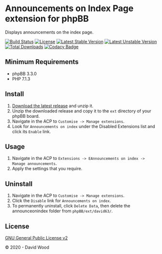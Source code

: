 # Announcements on Index Page extension for phpBB

Displays announcements on the index page.

[![Build Status](https://travis-ci.com/david63/announceonindex.svg?branch=master)](https://travis-ci.com/david63/announceonindex)
[![License](https://poser.pugx.org/david63/announceonindex/license)](https://packagist.org/packages/david63/announceonindex)
[![Latest Stable Version](https://poser.pugx.org/david63/announceonindex/v/stable)](https://packagist.org/packages/david63/announceonindex)
[![Latest Unstable Version](https://poser.pugx.org/david63/announceonindex/v/unstable)](https://packagist.org/packages/david63/announceonindex)
[![Total Downloads](https://poser.pugx.org/david63/announceonindex/downloads)](https://packagist.org/packages/david63/announceonindex)
[![Codacy Badge](https://api.codacy.com/project/badge/Grade/59902be2665c476dbd7951858c9ff769)](https://www.codacy.com/manual/david63/announceonindex?utm_source=github.com&amp;utm_medium=referral&amp;utm_content=david63/announceonindex&amp;utm_campaign=Badge_Grade)

## Minimum Requirements
* phpBB 3.3.0
* PHP 7.1.3

## Install
1. [Download the latest release](https://github.com/david63/announceonindex/archive/3.2.zip) and unzip it.
2. Unzip the downloaded release and copy it to the `ext` directory of your phpBB board.
3. Navigate in the ACP to `Customise -> Manage extensions`.
4. Look for `Announcements on index` under the Disabled Extensions list and click its `Enable` link.

## Usage
1. Navigate in the ACP to `Extensions -> EAnnouncements on index -> Manage announcements`.
2. Apply the settings that you require.

## Uninstall
1. Navigate in the ACP to `Customise -> Manage extensions`.
2. Click the `Disable` link for `Announcements on index`.
3. To permanently uninstall, click `Delete Data`, then delete the announceonindex folder from `phpBB/ext/david63/`.

## License
[GNU General Public License v2](http://opensource.org/licenses/GPL-2.0)

© 2020 - David Wood
